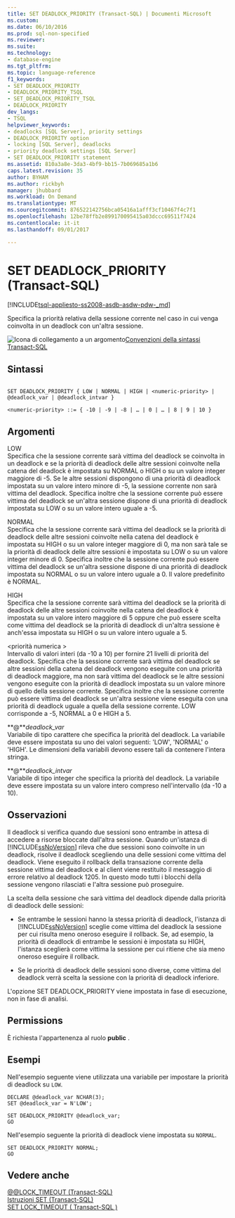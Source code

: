 ```yaml
---
title: SET DEADLOCK_PRIORITY (Transact-SQL) | Documenti Microsoft
ms.custom: 
ms.date: 06/10/2016
ms.prod: sql-non-specified
ms.reviewer: 
ms.suite: 
ms.technology:
- database-engine
ms.tgt_pltfrm: 
ms.topic: language-reference
f1_keywords:
- SET DEADLOCK_PRIORITY
- DEADLOCK_PRIORITY_TSQL
- SET_DEADLOCK_PRIORITY_TSQL
- DEADLOCK_PRIORITY
dev_langs:
- TSQL
helpviewer_keywords:
- deadlocks [SQL Server], priority settings
- DEADLOCK_PRIORITY option
- locking [SQL Server], deadlocks
- priority deadlock settings [SQL Server]
- SET DEADLOCK_PRIORITY statement
ms.assetid: 810a3a8e-3da3-4bf9-bb15-7b069685a1b6
caps.latest.revision: 35
author: BYHAM
ms.author: rickbyh
manager: jhubbard
ms.workload: On Demand
ms.translationtype: MT
ms.sourcegitcommit: 876522142756bca05416a1afff3cf10467f4c7f1
ms.openlocfilehash: 12be78ffb2e899170095415a03dccc69511f7424
ms.contentlocale: it-it
ms.lasthandoff: 09/01/2017

---
```

# <a name="set-deadlockpriority-transact-sql"></a>SET DEADLOCK_PRIORITY (Transact-SQL)
[!INCLUDE[tsql-appliesto-ss2008-asdb-asdw-pdw-_md](../../includes/tsql-appliesto-ss2008-asdb-asdw-pdw-md.md)]

  Specifica la priorità relativa della sessione corrente nel caso in cui venga coinvolta in un deadlock con un'altra sessione.  
  
 ![Icona di collegamento a un argomento](../../database-engine/configure-windows/media/topic-link.gif "Icona di collegamento a un argomento")[Convenzioni della sintassi Transact-SQL](../../t-sql/language-elements/transact-sql-syntax-conventions-transact-sql.md)  
  
## <a name="syntax"></a>Sintassi  
  
```  
  
SET DEADLOCK_PRIORITY { LOW | NORMAL | HIGH | <numeric-priority> | @deadlock_var | @deadlock_intvar }  
  
<numeric-priority> ::= { -10 | -9 | -8 | … | 0 | … | 8 | 9 | 10 }  
```  
  
## <a name="arguments"></a>Argomenti  
 LOW  
 Specifica che la sessione corrente sarà vittima del deadlock se coinvolta in un deadlock e se la priorità di deadlock delle altre sessioni coinvolte nella catena del deadlock è impostata su NORMAL o HIGH o su un valore integer maggiore di -5. Se le altre sessioni dispongono di una priorità di deadlock impostata su un valore intero minore di -5, la sessione corrente non sarà vittima del deadlock. Specifica inoltre che la sessione corrente può essere vittima del deadlock se un'altra sessione dispone di una priorità di deadlock impostata su LOW o su un valore intero uguale a -5.  
  
 NORMAL  
 Specifica che la sessione corrente sarà vittima del deadlock se la priorità di deadlock delle altre sessioni coinvolte nella catena del deadlock è impostata su HIGH o su un valore integer maggiore di 0, ma non sarà tale se la priorità di deadlock delle altre sessioni è impostata su LOW o su un valore integer minore di 0. Specifica inoltre che la sessione corrente può essere vittima del deadlock se un'altra sessione dispone di una priorità di deadlock impostata su NORMAL o su un valore intero uguale a 0. Il valore predefinito è NORMAL.  
  
 HIGH  
 Specifica che la sessione corrente sarà vittima del deadlock se la priorità di deadlock delle altre sessioni coinvolte nella catena del deadlock è impostata su un valore intero maggiore di 5 oppure che può essere scelta come vittima del deadlock se la priorità di deadlock di un'altra sessione è anch'essa impostata su HIGH o su un valore intero uguale a 5.  
  
 \<priorità numerica >  
 Intervallo di valori interi (da -10 a 10) per fornire 21 livelli di priorità del deadlock. Specifica che la sessione corrente sarà vittima del deadlock se altre sessioni della catena del deadlock vengono eseguite con una priorità di deadlock maggiore, ma non sarà vittima del deadlock se le altre sessioni vengono eseguite con la priorità di deadlock impostata su un valore minore di quello della sessione corrente. Specifica inoltre che la sessione corrente può essere vittima del deadlock se un'altra sessione viene eseguita con una priorità di deadlock uguale a quella della sessione corrente. LOW corrisponde a -5, NORMAL a 0 e HIGH a 5.  
  
 **@***deadlock_var*  
 Variabile di tipo carattere che specifica la priorità del deadlock. La variabile deve essere impostata su uno dei valori seguenti: 'LOW', 'NORMAL' o 'HIGH'. Le dimensioni della variabili devono essere tali da contenere l'intera stringa.  
  
 **@***deadlock_intvar*  
 Variabile di tipo integer che specifica la priorità del deadlock. La variabile deve essere impostata su un valore intero compreso nell'intervallo (da -10 a 10).  
  
## <a name="remarks"></a>Osservazioni  
 Il deadlock si verifica quando due sessioni sono entrambe in attesa di accedere a risorse bloccate dall'altra sessione. Quando un'istanza di [!INCLUDE[ssNoVersion](../../includes/ssnoversion-md.md)] rileva che due sessioni sono coinvolte in un deadlock, risolve il deadlock scegliendo una delle sessioni come vittima del deadlock. Viene eseguito il rollback della transazione corrente della sessione vittima del deadlock e al client viene restituito il messaggio di errore relativo al deadlock 1205. In questo modo tutti i blocchi della sessione vengono rilasciati e l'altra sessione può proseguire.  
  
 La scelta della sessione che sarà vittima del deadlock dipende dalla priorità di deadlock delle sessioni:  
  
-   Se entrambe le sessioni hanno la stessa priorità di deadlock, l'istanza di [!INCLUDE[ssNoVersion](../../includes/ssnoversion-md.md)] sceglie come vittima del deadlock la sessione per cui risulta meno oneroso eseguire il rollback. Se, ad esempio, la priorità di deadlock di entrambe le sessioni è impostata su HIGH, l'istanza sceglierà come vittima la sessione per cui ritiene che sia meno oneroso eseguire il rollback.  
  
-   Se le priorità di deadlock delle sessioni sono diverse, come vittima del deadlock verrà scelta la sessione con la priorità di deadlock inferiore.  
  
 L'opzione SET DEADLOCK_PRIORITY viene impostata in fase di esecuzione, non in fase di analisi.  
  
## <a name="permissions"></a>Permissions  
 È richiesta l'appartenenza al ruolo **public** .  
  
## <a name="examples"></a>Esempi  
 Nell'esempio seguente viene utilizzata una variabile per impostare la priorità di deadlock su `LOW`.  
  
```  
DECLARE @deadlock_var NCHAR(3);  
SET @deadlock_var = N'LOW';  
  
SET DEADLOCK_PRIORITY @deadlock_var;  
GO  
```  
  
 Nell'esempio seguente la priorità di deadlock viene impostata su `NORMAL`.  
  
```  
SET DEADLOCK_PRIORITY NORMAL;  
GO  
```  
  
## <a name="see-also"></a>Vedere anche  
 [@@LOCK_TIMEOUT &#40;Transact-SQL&#41;](../../t-sql/functions/lock-timeout-transact-sql.md)   
 [Istruzioni SET &#40;Transact-SQL&#41;](../../t-sql/statements/set-statements-transact-sql.md)   
 [SET LOCK_TIMEOUT &#40; Transact-SQL &#41;](../../t-sql/statements/set-lock-timeout-transact-sql.md)  
  
  

